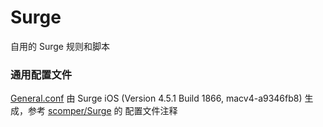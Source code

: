 # Surge
自用的 Surge 规则和脚本

### 通用配置文件
[General.conf](https://github.com/BlueGrave/Surge/blob/master/General.conf) 由 Surge iOS (Version 4.5.1 Build 1866, macv4-a9346fb8) 生成，参考 [scomper/Surge](https://github.com/scomper/Surge) 的 配置文件注释